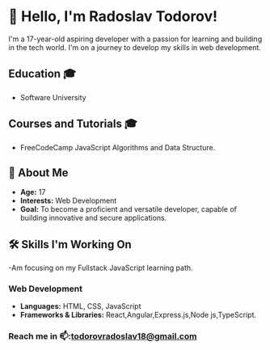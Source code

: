 
# 👋 Hello, I'm Radoslav Todorov!

I'm a 17-year-old aspiring developer with a passion for learning and building in the tech world. I'm on a journey to develop my skills in  web development.
## Education 🎓
- Software University

## Courses and Tutorials 🎓
- FreeCodeCamp JavaScript Algorithms and Data Structure.
## 🚀 About Me

- **Age:** 17
- **Interests:** Web Development
- **Goal:** To become a proficient and versatile developer, capable of building innovative and secure applications.


## 🛠️ Skills I'm Working On
-Am focusing on my  Fullstack JavaScript learning path.

### Web Development
- **Languages:** HTML, CSS, JavaScript
- **Frameworks & Libraries:** React,Angular,Express.js,Node js,TypeScript.

### Reach me in 📫:todorovradoslav18@gmail.com
<!---
Radolsav16/Radolsav16 is a ✨ special ✨ repository because its `README.md` (this file) appears on your GitHub profile.
You can click the Preview link to take a look at your changes.
--->
